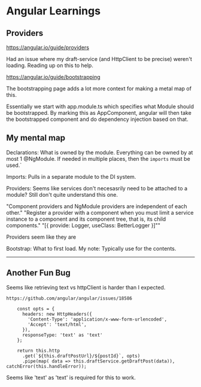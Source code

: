 # Angular Learnings

## Providers
https://angular.io/guide/providers

Had an issue where my draft-service (and HttpClient to be precise) weren't loading. Reading up on this to help.

https://angular.io/guide/bootstrapping

The bootstrapping page adds a lot more context for making a metal map of this.

Essentially we start with app.module.ts which specifies what Module should be bootstrapped. By marking this as AppComponent, angular will then take the bootstrapped component and do dependency injection based on that.

## My mental map

Declarations: What is owned by the module. Everything can be owned by at most 1 @NgModule. If needed in multiple places, then the `imports` must be used.`

Imports: Pulls in a separate module to the DI system.

Providers: Seems like services don't necesasrily need to be attached to a module? Still don't quite understand this one.

"Component providers and NgModule providers are independent of each other."
"Register a provider with a component when you must limit a service instance to a component and its component tree, that is, its child components."
"[{ provide: Logger, useClass: BetterLogger }]""

Providers seem like they are 



Bootstrap: What to first load. My note: Typically use <router-outlet> for the contents.

---

## Another Fun Bug

Seems like retrieving text vs httpClient is harder than I expected.

```
https://github.com/angular/angular/issues/18586

    const opts = {
      headers: new HttpHeaders({
        'Content-Type': 'application/x-www-form-urlencoded',
        'Accept': 'text/html',
      }),
      responseType: 'text' as 'text'
    };

    return this.http
      .get(`${this.draftPostUrl}/${postId}`, opts)
      .pipe(map( data => this.draftService.getDraftPost(data)), catchError(this.handleError));
```


Seems like 'text' as 'text' is required for this to work.
